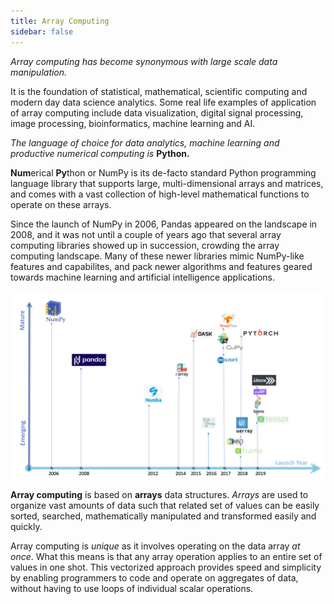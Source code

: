 ```yaml
---
title: Array Computing
sidebar: false
---
```

       
*Array computing has become synonymous with large scale data manipulation.*

It is the foundation of statistical, mathematical, scientific computing and modern day data science analytics. Some real life examples of application of array computing include data visualization, digital signal processing, image processing, bioinformatics, machine learning and AI.

*The language of choice for data analytics, machine learning and productive numerical computing is* **Python.**

**Num**erical **Py**thon or NumPy is its de-facto standard Python programming language library that supports large, multi-dimensional arrays and matrices, and comes with a vast collection of high-level mathematical functions to operate on these arrays.

Since the launch of NumPy in 2006, Pandas appeared on the landscape in 2008, and it was not until a couple of years ago that several array computing libraries showed up in succession, crowding the array computing landscape. Many of these newer libraries mimic NumPy-like features and capabilites, and pack newer algorithms and features geared towards machine learning and artificial intelligence applications.

<img src="/static/images/content_images/array_c_landscape.png" alt="arraycl" title="Array Computing Landscape">

**Array computing** is based on **arrays** data structures. *Arrays* are used to organize vast amounts of data such that related set of values can be easily sorted, searched, mathematically manipulated and transformed easily and quickly.

Array computing is *unique* as it involves operating on the data array *at once*. What this means is that any array operation applies to an entire set of values in one shot.  This vectorized approach provides speed and simplicity by enabling programmers to code and operate on aggregates of data, without having to use loops of individual scalar operations.
